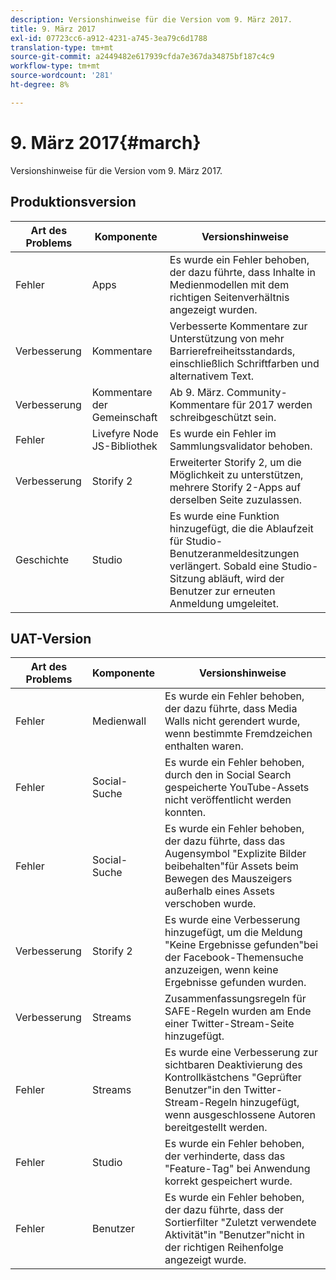 ```yaml
---
description: Versionshinweise für die Version vom 9. März 2017.
title: 9. März 2017
exl-id: 07723cc6-a912-4231-a745-3ea79c6d1788
translation-type: tm+mt
source-git-commit: a2449482e617939cfda7e367da34875bf187c4c9
workflow-type: tm+mt
source-wordcount: '281'
ht-degree: 8%

---
```


# 9. März 2017{#march}

Versionshinweise für die Version vom 9. März 2017.

## Produktionsversion

| **Art des Problems** | **Komponente** | **Versionshinweise** |
|---|---|---|
| Fehler | Apps | Es wurde ein Fehler behoben, der dazu führte, dass Inhalte in Medienmodellen mit dem richtigen Seitenverhältnis angezeigt wurden. |
| Verbesserung | Kommentare | Verbesserte Kommentare zur Unterstützung von mehr Barrierefreiheitsstandards, einschließlich Schriftfarben und alternativem Text. |
| Verbesserung | Kommentare der Gemeinschaft | Ab 9. März. Community-Kommentare für 2017 werden schreibgeschützt sein. |
| Fehler | Livefyre Node JS-Bibliothek | Es wurde ein Fehler im Sammlungsvalidator behoben. |
| Verbesserung | Storify 2 | Erweiterter Storify 2, um die Möglichkeit zu unterstützen, mehrere Storify 2-Apps auf derselben Seite zuzulassen. |
| Geschichte | Studio | Es wurde eine Funktion hinzugefügt, die die Ablaufzeit für Studio-Benutzeranmeldesitzungen verlängert. Sobald eine Studio-Sitzung abläuft, wird der Benutzer zur erneuten Anmeldung umgeleitet. |

## UAT-Version

| **Art des Problems** | **Komponente** | **Versionshinweise** |
|---|---|---|
| Fehler | Medienwall | Es wurde ein Fehler behoben, der dazu führte, dass Media Walls nicht gerendert wurde, wenn bestimmte Fremdzeichen enthalten waren. |
| Fehler | Social-Suche | Es wurde ein Fehler behoben, durch den in Social Search gespeicherte YouTube-Assets nicht veröffentlicht werden konnten. |
| Fehler | Social-Suche | Es wurde ein Fehler behoben, der dazu führte, dass das Augensymbol &quot;Explizite Bilder beibehalten&quot;für Assets beim Bewegen des Mauszeigers außerhalb eines Assets verschoben wurde. |
| Verbesserung | Storify 2 | Es wurde eine Verbesserung hinzugefügt, um die Meldung &quot;Keine Ergebnisse gefunden&quot;bei der Facebook-Themensuche anzuzeigen, wenn keine Ergebnisse gefunden wurden. |
| Verbesserung | Streams | Zusammenfassungsregeln für SAFE-Regeln wurden am Ende einer Twitter-Stream-Seite hinzugefügt. |
| Fehler | Streams | Es wurde eine Verbesserung zur sichtbaren Deaktivierung des Kontrollkästchens &quot;Geprüfter Benutzer&quot;in den Twitter-Stream-Regeln hinzugefügt, wenn ausgeschlossene Autoren bereitgestellt werden. |
| Fehler | Studio | Es wurde ein Fehler behoben, der verhinderte, dass das &quot;Feature-Tag&quot; bei Anwendung korrekt gespeichert wurde. |
| Fehler | Benutzer | Es wurde ein Fehler behoben, der dazu führte, dass der Sortierfilter &quot;Zuletzt verwendete Aktivität&quot;in &quot;Benutzer&quot;nicht in der richtigen Reihenfolge angezeigt wurde. |
